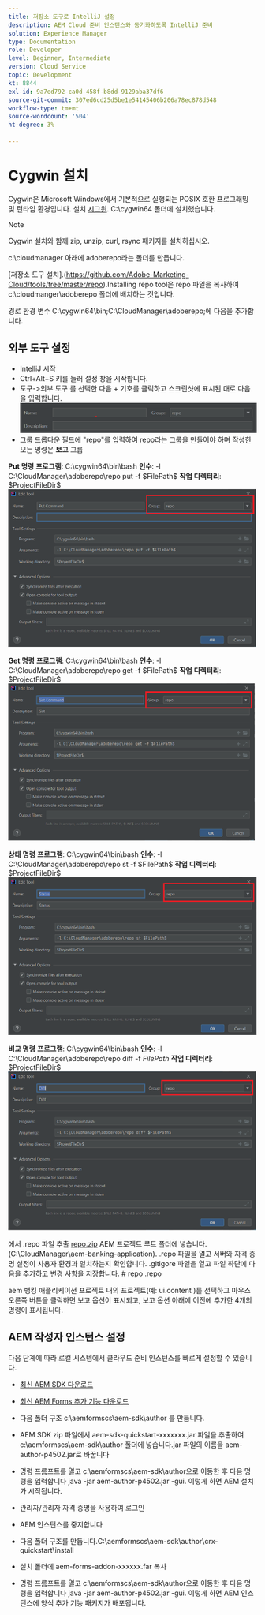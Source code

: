 ```yaml
---
title: 저장소 도구로 IntelliJ 설정
description: AEM Cloud 준비 인스턴스와 동기화하도록 IntelliJ 준비
solution: Experience Manager
type: Documentation
role: Developer
level: Beginner, Intermediate
version: Cloud Service
topic: Development
kt: 8844
exl-id: 9a7ed792-ca0d-458f-b8dd-9129aba37df6
source-git-commit: 307ed6cd25d5be1e54145406b206a78ec878d548
workflow-type: tm+mt
source-wordcount: '504'
ht-degree: 3%

---
```


# Cygwin 설치


Cygwin은 Microsoft Windows에서 기본적으로 실행되는 POSIX 호환 프로그래밍 및 런타임 환경입니다.
설치 [시그윈](https://www.cygwin.com/). C:\cygwin64 폴더에 설치했습니다.
>[!NOTE]
> Cygwin 설치와 함께 zip, unzip, curl, rsync 패키지를 설치하십시오.

c:\cloudmanager 아래에 adoberepo라는 폴더를 만듭니다.

[저장소 도구 설치].(https://github.com/Adobe-Marketing-Cloud/tools/tree/master/repo).Installing repo tool은 repo 파일을 복사하여 c:\cloudmanger\adoberepo 폴더에 배치하는 것입니다.

경로 환경 변수 C:\cygwin64\bin;C:\CloudManager\adoberepo;에 다음을 추가합니다.

## 외부 도구 설정

* IntelliJ 시작
* Ctrl+Alt+S 키를 눌러 설정 창을 시작합니다.
* 도구->외부 도구 를 선택한 다음 + 기호를 클릭하고 스크린샷에 표시된 대로 다음을 입력합니다.
   ![rep](assets/repo.png)
* 그룹 드롭다운 필드에 &quot;repo&quot;를 입력하여 repo라는 그룹을 만들어야 하며 작성한 모든 명령은 **보고** 그룹


**Put 명령**
**프로그램**: C:\cygwin64\bin\bash
**인수**: -l C:\CloudManager\adoberepo\repo put -f \$FilePath\$
**작업 디렉터리**: \$ProjectFileDir\$
![put 명령](assets/put-command.png)

**Get 명령**
**프로그램**: C:\cygwin64\bin\bash
**인수**: -l C:\CloudManager\adoberepo\repo get -f \$FilePath\$
**작업 디렉터리**: \$ProjectFileDir\$
![get-command](assets/get-command.png)

**상태 명령**
**프로그램**: C:\cygwin64\bin\bash
**인수**: -l C:\CloudManager\adoberepo\repo st -f \$FilePath\$
**작업 디렉터리**: \$ProjectFileDir\$
![status-command](assets/status-command.png)

**비교 명령**
**프로그램**: C:\cygwin64\bin\bash
**인수**: -l C:\CloudManager\adoberepo\repo diff -f $FilePath$
**작업 디렉터리**: \$ProjectFileDir\$
![diff-command](assets/diff-command.png)

에서 .repo 파일 추출 [repo.zip](assets/repo.zip) AEM 프로젝트 루트 폴더에 넣습니다. (C:\CloudManager\aem-banking-application). .repo 파일을 열고 서버와 자격 증명 설정이 사용자 환경과 일치하는지 확인합니다.
.gitigore 파일을 열고 파일 하단에 다음을 추가하고 변경 사항을 저장합니다. \# repo .repo

aem 뱅킹 애플리케이션 프로젝트 내의 프로젝트(예: ui.content )를 선택하고 마우스 오른쪽 버튼을 클릭하면 보고 옵션이 표시되고, 보고 옵션 아래에 이전에 추가한 4개의 명령이 표시됩니다.

## AEM 작성자 인스턴스 설정

다음 단계에 따라 로컬 시스템에서 클라우드 준비 인스턴스를 빠르게 설정할 수 있습니다.
* [최신 AEM SDK 다운로드](https://experience.adobe.com/#/downloads/content/software-distribution/en/aemcloud.html)

* [최신 AEM Forms 추가 기능 다운로드](https://experience.adobe.com/#/downloads/content/software-distribution/en/aemcloud.html)

* 다음 폴더 구조 c:\aemformscs\aem-sdk\author 를 만듭니다.

* AEM SDK zip 파일에서 aem-sdk-quickstart-xxxxxxx.jar 파일을 추출하여 c:\aemformscs\aem-sdk\author 폴더에 넣습니다.jar 파일의 이름을 aem-author-p4502.jar로 바꿉니다

* 명령 프롬프트를 열고 c:\aemformscs\aem-sdk\author으로 이동한 후 다음 명령을 입력합니다 java -jar aem-author-p4502.jar -gui. 이렇게 하면 AEM 설치가 시작됩니다.
* 관리자/관리자 자격 증명을 사용하여 로그인
* AEM 인스턴스를 중지합니다
* 다음 폴더 구조를 만듭니다.C:\aemformscs\aem-sdk\author\crx-quickstart\install
* 설치 폴더에 aem-forms-addon-xxxxxx.far 복사
* 명령 프롬프트를 열고 c:\aemformscs\aem-sdk\author으로 이동한 후 다음 명령을 입력합니다 java -jar aem-author-p4502.jar -gui. 이렇게 하면 AEM 인스턴스에 양식 추가 기능 패키지가 배포됩니다.
